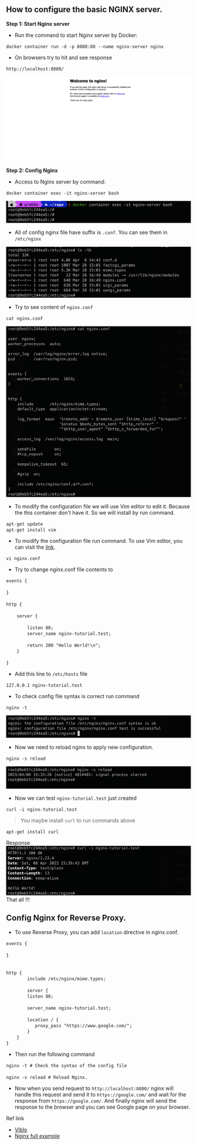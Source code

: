 ## How to configure the basic NGINX server.

**Step 1: Start Nginx server**

- Run the command to start Nginx server by Docker:

```
docker container run -d -p 8080:80 --name nginx-server nginx
```

- On browsers try to hit and see response

```
http://localhost:8080/
```

![Port 8080 response](./assets/img1.png)
**Step 2: Config Nginx**

- Access to Nginx server by command:

```
docker container exec -it nginx-server bash
```

![Terminal](./assets/img2.png)

- All of config nginx file have suffix is `.conf`. You can see them in `/etc/nginx`

![List file](./assets/img3.png)

- Try to see content of `nginx.conf`

```
cat nginx.conf
```

![List file](./assets/img4.png)

- To modify the configuration file we will use Vim editor to edit it. Because the this container don't have it. So we will install by run command.

```
apt-get update
apt-get install vim
```

- To modify the configuration file run command. To use Vim editor, you can visit the [link](https://www.makeuseof.com/how-to-use-vim/).

```
vi nginx.conf
```

- Try to change nginx.conf file contents to

```
events {

}

http {

    server {

        listen 80;
        server_name nginx-tutorial.test;

        return 200 "Hello World!\n";
    }

}
```
- Add this line to `/etc/hosts` file
```
127.0.0.1 nginx-tutorial.test
```
- To check config file syntax is correct run command
```
nginx -t
```
![Check syntax](./assets/img5.png)
- Now we need to reload nginx to apply new configuration.
```
nginx -s reload
```

![Reload](./assets/img6.png)

- Now we can test `nginx-tutorial.test` just created

```
curl -i nginx-tutorial.test
```
> You maybe install `curl` to run commands above
```
apt-get install curl
```
Response
![Response](./assets/img7.png)
That all !!!

## Config Nginx for Reverse Proxy.

- To use Reverse Proxy, you can add `location` directive in nginx.conf.
```
events {

}


http {
        include /etc/nginx/mime.types;

        server {
        listen 80;

        server_name nginx-tutorial.test;

        location / {
           proxy_pass "https://www.google.com/";
        }
    }
}
```
- Then run the following command
```
nginx -t # Check the syntax of the config file

nginx -s reload # Reload Nginx.
```
- Now when you send request to `http://localhost:8080/` nginx will handle this request and send it to `https://google.com/` and wait for the response from `https://google.com/`. And finally nginx will send the response to the browser and you can see Google page on your browser.

Ref link
+ [Viblo](https://viblo.asia/p/cau-hinh-nginx-server-nhu-the-nao-ByEZko0xZQ0)
+ [Nginx full example](https://www.nginx.com/resources/wiki/start/topics/examples/full/)